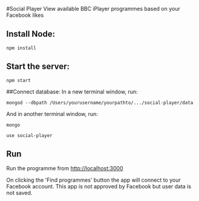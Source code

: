 #Social Player
View available BBC iPlayer programmes based on your Facebook likes 

## Install Node:
```
npm install
```

## Start the server:
```
npm start
```

##Connect database:
In a new terminal window, run:

```
mongod --dbpath /Users/yourusername/yourpathto/.../social-player/data
```

And in another terminal window, run:

```
mongo
```

```
use social-player
```

## Run
Run the programme from [http://localhost:3000](http://localhost:3000)

On clicking the 'Find programmes' button the app will connect to your Facebook account. This app is not approved by Facebook but user data is not saved.